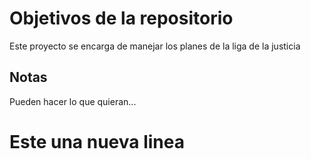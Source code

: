 # Objetivos de la repositorio

Este proyecto se encarga de manejar los planes de la liga de la justicia


## Notas
Pueden hacer lo que quieran...

# Este una nueva linea
